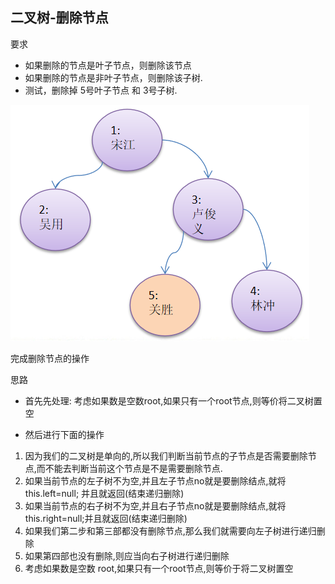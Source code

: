 
## 二叉树-删除节点
要求
- 如果删除的节点是叶子节点，则删除该节点
- 如果删除的节点是非叶子节点，则删除该子树.
- 测试，删除掉 5号叶子节点 和 3号子树.

![img](../img/QQ截图20210224144606.png)



完成删除节点的操作

思路

- 首先先处理:
考虑如果数是空数root,如果只有一个root节点,则等价将二叉树置空

- 然后进行下面的操作

1. 因为我们的二叉树是单向的,所以我们判断当前节点的子节点是否需要删除节点,而不能去判断当前这个节点是不是需要删除节点.
2. 如果当前节点的左子树不为空,并且左子节点no就是要删除结点,就将this.left=null; 并且就返回(结束递归删除)
3. 如果当前节点的右子树不为空,并且右子节点no就是要删除结点,就将this.right=null;并且就返回(结束递归删除)
4. 如果我们第二步和第三部都没有删除节点,那么我们就需要向左子树进行递归删除
5. 如果第四部也没有删除,则应当向右子树进行递归删除
6. 考虑如果数是空数 root,如果只有一个root节点,则等价于将二叉树置空

    
